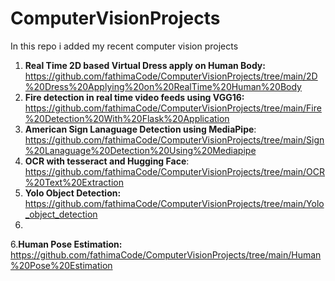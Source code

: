 # ComputerVisionProjects
In this repo i added my recent computer vision projects
1. **Real Time 2D based Virtual Dress apply on Human Body:** https://github.com/fathimaCode/ComputerVisionProjects/tree/main/2D%20Dress%20Applying%20on%20RealTime%20Human%20Body
2. **Fire detection in real time video feeds using VGG16:** https://github.com/fathimaCode/ComputerVisionProjects/tree/main/Fire%20Detection%20With%20Flask%20Application
3. **American Sign Lanaguage Detection using MediaPipe**: https://github.com/fathimaCode/ComputerVisionProjects/tree/main/Sign%20Lanaguage%20Detection%20Using%20Mediapipe
4. **OCR with tesseract and Hugging Face**: https://github.com/fathimaCode/ComputerVisionProjects/tree/main/OCR%20Text%20Extraction
5. **Yolo Object Detection:** https://github.com/fathimaCode/ComputerVisionProjects/tree/main/Yolo_object_detection
6. 
6.**Human Pose Estimation:** https://github.com/fathimaCode/ComputerVisionProjects/tree/main/Human%20Pose%20Estimation
